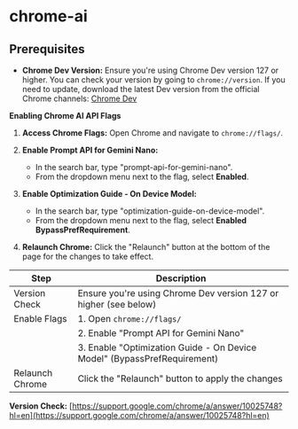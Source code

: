 # chrome-ai

## **Prerequisites**

* **Chrome Dev Version:** Ensure you're using Chrome Dev version 127 or higher. You can check your version by going to `chrome://version`. If you need to update, download the latest Dev version from the official Chrome channels: [Chrome Dev](https://www.google.com/chrome/dev/)

**Enabling Chrome AI API Flags**

1. **Access Chrome Flags:** Open Chrome and navigate to `chrome://flags/`.

2. **Enable Prompt API for Gemini Nano:**
   - In the search bar, type "prompt-api-for-gemini-nano".
   - From the dropdown menu next to the flag, select **Enabled**.

3. **Enable Optimization Guide - On Device Model:**
   - In the search bar, type "optimization-guide-on-device-model".
   - From the dropdown menu next to the flag, select **Enabled BypassPrefRequirement**.

4. **Relaunch Chrome:** Click the "Relaunch" button at the bottom of the page for the changes to take effect.


| Step           | Description                                                    |
|----------------|--------------------------------------------------------------|
| Version Check  | Ensure you're using Chrome Dev version 127 or higher (see below) |
| Enable Flags   | 1. Open `chrome://flags/`                                         |
|                | 2. Enable "Prompt API for Gemini Nano"                          |
|                | 3. Enable "Optimization Guide - On Device Model" (BypassPrefRequirement) |
| Relaunch Chrome | Click the "Relaunch" button to apply the changes            |

**Version Check:** [https://support.google.com/chrome/a/answer/10025748?hl=en](https://support.google.com/chrome/a/answer/10025748?hl=en)
